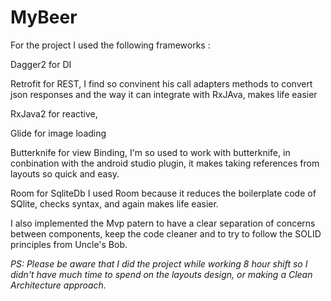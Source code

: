 # MyBeer

For the project I used the following frameworks : 

Dagger2 for DI

Retrofit for REST, I find so convinent his call adapters methods to convert json responses and the way it can integrate with RxJAva, makes life easier

RxJava2 for reactive,

Glide for image loading

Butterknife for view Binding, I'm so used to work with butterknife, in conbination with the android studio plugin, it makes taking references from layouts so quick and easy.

Room for SqliteDb I used Room because it reduces the boilerplate code of SQlite, checks syntax, and again makes life easier.

I also implemented the Mvp patern to have a clear separation of concerns between components, keep the code cleaner and to try to follow the SOLID principles from Uncle's Bob.

_PS: Please be aware that I did the project while working 8 hour shift so I didn't have much time to spend on the layouts design, or making a Clean Architecture approach._
